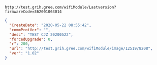 `http://test.grih.gree.com/wifiModule/Lastversion?firmwareCode=362001063014`

```json
{
  "CreateDate": "2020-05-22 08:55:42",
  "commProtVer": "",
  "desc": "TEST CJZ 20200522",
  "forcedUpgrade": 0,
  "r": 200,
  "url": "http://test.grih.gree.com/wifiModule/image/12519/8208",
  "ver": "1.02"
}
```